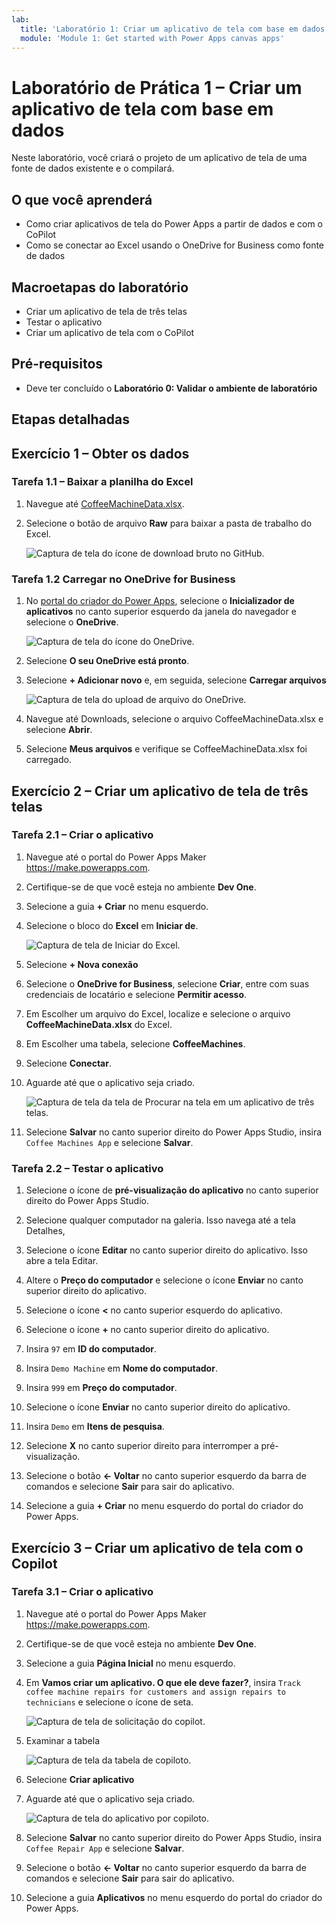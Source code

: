 ```yaml
---
lab:
  title: 'Laboratório 1: Criar um aplicativo de tela com base em dados'
  module: 'Module 1: Get started with Power Apps canvas apps'
---
```


# Laboratório de Prática 1 – Criar um aplicativo de tela com base em dados

Neste laboratório, você criará o projeto de um aplicativo de tela de uma fonte de dados existente e o compilará.

## O que você aprenderá

- Como criar aplicativos de tela do Power Apps a partir de dados e com o CoPilot
- Como se conectar ao Excel usando o OneDrive for Business como fonte de dados

## Macroetapas do laboratório

- Criar um aplicativo de tela de três telas
- Testar o aplicativo
- Criar um aplicativo de tela com o CoPilot
  
## Pré-requisitos

- Deve ter concluído o **Laboratório 0: Validar o ambiente de laboratório**

## Etapas detalhadas

## Exercício 1 – Obter os dados

### Tarefa 1.1 – Baixar a planilha do Excel

1. Navegue até [CoffeeMachineData.xlsx](https://github.com/MicrosoftDocs/mslearn-developer-tools-power-platform/blob/master/power-apps/coffee-machine-data/CoffeeMachineData.xlsx).

1. Selecione o botão de arquivo **Raw** para baixar a pasta de trabalho do Excel.

    ![Captura de tela do ícone de download bruto no GitHub.](../media/raw-download.png)

### Tarefa 1.2 Carregar no OneDrive for Business

1. No [portal do criador do Power Apps](https://make.powerapps.com), selecione o **Inicializador de aplicativos** no canto superior esquerdo da janela do navegador e selecione o **OneDrive**.

    ![Captura de tela do ícone do OneDrive.](../media/select-onedrive.png)

1. Selecione **O seu OneDrive está pronto**.

1. Selecione **+ Adicionar novo** e, em seguida, selecione **Carregar arquivos**

    ![Captura de tela do upload de arquivo do OneDrive.](../media/select-onedrive-upload.png)

1. Navegue até Downloads, selecione o arquivo CoffeeMachineData.xlsx e selecione **Abrir**.

1. Selecione **Meus arquivos** e verifique se CoffeeMachineData.xlsx foi carregado.

## Exercício 2 – Criar um aplicativo de tela de três telas

### Tarefa 2.1 – Criar o aplicativo

1. Navegue até o portal do Power Apps Maker <https://make.powerapps.com>.

1. Certifique-se de que você esteja no ambiente **Dev One**.

1. Selecione a guia **+ Criar** no menu esquerdo.

1. Selecione o bloco do **Excel** em **Iniciar de**.

    ![Captura de tela de Iniciar do Excel.](../media/start-from-excel.png)

1. Selecione **+ Nova conexão**

1. Selecione o **OneDrive for Business**, selecione **Criar**, entre com suas credenciais de locatário e selecione **Permitir acesso**.

1. Em Escolher um arquivo do Excel, localize e selecione o arquivo **CoffeeMachineData.xlsx** do Excel.

1. Em Escolher uma tabela, selecione **CoffeeMachines**.

1. Selecione **Conectar**.

1. Aguarde até que o aplicativo seja criado.

    ![Captura de tela da tela de Procurar na tela em um aplicativo de três telas.](../media/three-screen-app-browse-screen.png)

1. Selecione **Salvar** no canto superior direito do Power Apps Studio, insira `Coffee Machines App` e selecione **Salvar**.

### Tarefa 2.2 – Testar o aplicativo

1. Selecione o ícone de **pré-visualização do aplicativo** no canto superior direito do Power Apps Studio.

1. Selecione qualquer computador na galeria. Isso navega até a tela Detalhes,

1. Selecione o ícone **Editar** no canto superior direito do aplicativo. Isso abre a tela Editar.

1. Altere o **Preço do computador** e selecione o ícone **Enviar** no canto superior direito do aplicativo.

1. Selecione o ícone **<** no canto superior esquerdo do aplicativo.

1. Selecione o ícone **+** no canto superior direito do aplicativo.

1. Insira `97` em **ID do computador**.

1. Insira `Demo Machine` em **Nome do computador**.

1. Insira `999` em **Preço do computador**.

1. Selecione o ícone **Enviar** no canto superior direito do aplicativo.

1. Insira `Demo` em **Itens de pesquisa**.

1. Selecione **X** no canto superior direito para interromper a pré-visualização.

1. Selecione o botão **<- Voltar** no canto superior esquerdo da barra de comandos e selecione **Sair** para sair do aplicativo.

1. Selecione a guia **+ Criar** no menu esquerdo do portal do criador do Power Apps.

## Exercício 3 – Criar um aplicativo de tela com o Copilot

### Tarefa 3.1 – Criar o aplicativo

1. Navegue até o portal do Power Apps Maker <https://make.powerapps.com>.

1. Certifique-se de que você esteja no ambiente **Dev One**.

1. Selecione a guia **Página Inicial** no menu esquerdo.

1. Em **Vamos criar um aplicativo. O que ele deve fazer?**, insira `Track coffee machine repairs for customers and assign repairs to technicians` e selecione o ícone de seta.

    ![Captura de tela de solicitação do copilot.](../media/copilot-prompt.png)

1. Examinar a tabela

    ![Captura de tela da tabela de copiloto.](../media/copilot-table.png)

1. Selecione **Criar aplicativo**

1. Aguarde até que o aplicativo seja criado.

    ![Captura de tela do aplicativo por copiloto.](../media/copilot-app.png)

1. Selecione **Salvar** no canto superior direito do Power Apps Studio, insira `Coffee Repair App` e selecione **Salvar**.

1. Selecione o botão **<- Voltar** no canto superior esquerdo da barra de comandos e selecione **Sair** para sair do aplicativo.

1. Selecione a guia **Aplicativos** no menu esquerdo do portal do criador do Power Apps.
